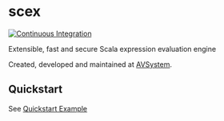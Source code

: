 # scex

[![Continuous Integration](https://github.com/AVSystem/scex/actions/workflows/ci.yml/badge.svg)](https://github.com/AVSystem/scex/actions/workflows/ci.yml)

Extensible, fast and secure Scala expression evaluation engine

Created, developed and maintained at [AVSystem](http://www.avsystem.com/).

## Quickstart

See [Quickstart Example](https://github.com/AVSystem/scex/blob/master/scex-test/src/main/scala/com/avsystem/scex/example/Quickstart.scala)
